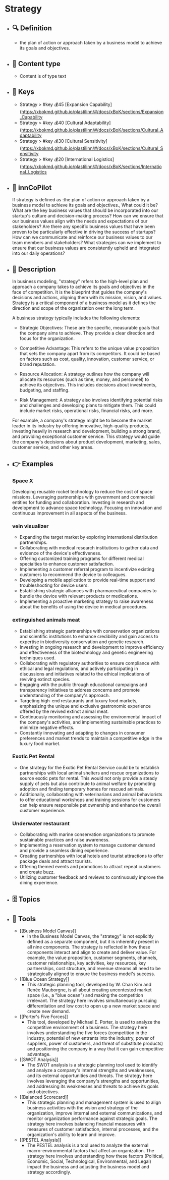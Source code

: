 # Strategy
- ## 🔍 Definition
  - the plan of action or approach taken by a business model to achieve its goals and objectives.
- ## 📰 Content type 
  - Content is of type text
- ## 🔑 Keys
  - Strategy > #key 💰45 [Expansion Capability](https://xbokmd.github.io/plastilinn/#/docs/xBoK/sections/Expansion_Capability
  - Strategy > #key 💰40 [Cultural Adaptability](https://xbokmd.github.io/plastilinn/#/docs/xBoK/sections/Cultural_Adaptability
  - Strategy > #key 💰30 [Cultural Sensitivity](https://xbokmd.github.io/plastilinn/#/docs/xBoK/sections/Cultural_Sensitivity
  - Strategy > #key 💰20 [International Logistics](https://xbokmd.github.io/plastilinn/#/docs/xBoK/sections/International_Logistics
- ## 🤖 innCoPilot
  If strategy is defined as :the plan of action or approach taken by a business model to achieve its goals and objectives., What could it be?What are the key business values that should be incorporated into our startup's culture and decision-making process?
  How can we ensure that our business values align with the needs and expectations of our stakeholders?
  Are there any specific business values that have been proven to be particularly effective in driving the success of startups?
  How can we communicate and reinforce our business values to our team members and stakeholders?
  What strategies can we implement to ensure that our business values are consistently upheld and integrated into our daily operations?
- ## 📖 Description
  In business modeling, "strategy" refers to the high-level plan and approach a company takes to achieve its goals and objectives in the face of competition. It is the blueprint that guides the company's decisions and actions, aligning them with its mission, vision, and values. Strategy is a critical component of a business model as it defines the direction and scope of the organization over the long term.
  
  A business strategy typically includes the following elements:
  
  - Strategic Objectives: These are the specific, measurable goals that the company aims to achieve. They provide a clear direction and focus for the organization.
  
  - Competitive Advantage: This refers to the unique value proposition that sets the company apart from its competitors. It could be based on factors such as cost, quality, innovation, customer service, or brand reputation.
  
  - Resource Allocation: A strategy outlines how the company will allocate its resources (such as time, money, and personnel) to achieve its objectives. This includes decisions about investments, budgeting, and staffing.
  
  - Risk Management: A strategy also involves identifying potential risks and challenges and developing plans to mitigate them. This could include market risks, operational risks, financial risks, and more.
  
  For example, a company's strategy might be to become the market leader in its industry by offering innovative, high-quality products, investing heavily in research and development, building a strong brand, and providing exceptional customer service. This strategy would guide the company's decisions about product development, marketing, sales, customer service, and other key areas.
- ## 👉 Examples
  ### Space X
  Developing reusable rocket technology to reduce the cost of space missions.
  Leveraging partnerships with government and commercial entities for funding and collaboration.
  Investing in research and development to advance space technology.
  Focusing on innovation and continuous improvement in all aspects of the business.
  ### vein visualizer
  - Expanding the target market by exploring international distribution partnerships.
  - Collaborating with medical research institutions to gather data and evidence of the device's effectiveness.
  - Offering customized training programs for different medical specialties to enhance customer satisfaction.
  - Implementing a customer referral program to incentivize existing customers to recommend the device to colleagues.
  - Developing a mobile application to provide real-time support and troubleshooting for device users.
  - Establishing strategic alliances with pharmaceutical companies to bundle the device with relevant products or medications.
  - Implementing a proactive marketing strategy to raise awareness about the benefits of using the device in medical procedures.
  ### extinguished animals meat
  - Establishing strategic partnerships with conservation organizations and scientific institutions to enhance credibility and gain access to expertise in biodiversity conservation and genetic research.
  - Investing in ongoing research and development to improve efficiency and effectiveness of the biotechnology and genetic engineering techniques used.
  - Collaborating with regulatory authorities to ensure compliance with ethical and legal regulations, and actively participating in discussions and initiatives related to the ethical implications of reviving extinct species.
  - Engaging with the public through educational campaigns and transparency initiatives to address concerns and promote understanding of the company's approach.
  - Targeting high-end restaurants and luxury food markets, emphasizing the unique and exclusive gastronomic experience offered by the revived extinct animal meat.
  - Continuously monitoring and assessing the environmental impact of the company's activities, and implementing sustainable practices to minimize negative effects.
  - Constantly innovating and adapting to changes in consumer preferences and market trends to maintain a competitive edge in the luxury food market.
  ### Exotic Pet Rental
  - One strategy for the Exotic Pet Rental Service could be to establish partnerships with local animal shelters and rescue organizations to source exotic pets for rental. This would not only provide a steady supply of pets but also contribute to animal welfare by promoting adoption and finding temporary homes for rescued animals.
  - Additionally, collaborating with veterinarians and animal behaviorists to offer educational workshops and training sessions for customers can help ensure responsible pet ownership and enhance the overall customer experience.
  ### Underwater restaurant
  - Collaborating with marine conservation organizations to promote sustainable practices and raise awareness.
  - Implementing a reservation system to manage customer demand and provide a seamless dining experience.
  - Creating partnerships with local hotels and tourist attractions to offer package deals and attract tourists.
  - Offering themed events and promotions to attract repeat customers and create buzz.
  - Utilizing customer feedback and reviews to continuously improve the dining experience.
- ## 🗄️ Topics
  
- ## 🧰 Tools
  - [[Business Model Canvas]]
    - In the Business Model Canvas, the "strategy" is not explicitly defined as a separate component, but it is inherently present in all nine components. The strategy is reflected in how these components interact and align to create and deliver value. For example, the value proposition, customer segments, channels, customer relationships, key activities, key resources, key partnerships, cost structure, and revenue streams all need to be strategically aligned to ensure the business model's success.
  - [[Blue Ocean Strategy]]
    - This strategic planning tool, developed by W. Chan Kim and Renée Mauborgne, is all about creating uncontested market space (i.e., a "blue ocean") and making the competition irrelevant. The strategy here involves simultaneously pursuing differentiation and low cost to open up a new market space and create new demand.
  - [[Porter's Five Forces]]
    - This tool, developed by Michael E. Porter, is used to analyze the competitive environment of a business. The strategy here involves understanding the five forces (competition in the industry, potential of new entrants into the industry, power of suppliers, power of customers, and threat of substitute products) and positioning the company in a way that it can gain competitive advantage.
  - [[SWOT Analysis]]
    - The SWOT analysis is a strategic planning tool used to identify and analyze a company's internal strengths and weaknesses, and its external opportunities and threats. The strategy here involves leveraging the company's strengths and opportunities, and addressing its weaknesses and threats to achieve its goals and objectives.
  - [[Balanced Scorecard]]
    - This strategic planning and management system is used to align business activities with the vision and strategy of the organization, improve internal and external communications, and monitor organization performance against strategic goals. The strategy here involves balancing financial measures with measures of customer satisfaction, internal processes, and the organization's ability to learn and improve.
  - [[PESTEL Analysis]]
    - The PESTEL analysis is a tool used to analyze the external macro-environmental factors that affect an organization. The strategy here involves understanding how these factors (Political, Economic, Social, Technological, Environmental, and Legal) impact the business and adjusting the business model and strategy accordingly.
